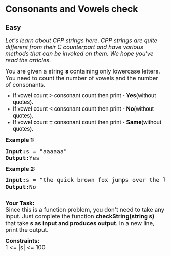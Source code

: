 # Consonants and Vowels check
## Easy
<div class="problems_problem_content__Xm_eO"><p dir="ltr"><em><span style="font-size:18px">Let's learn about CPP strings here. CPP strings are quite different from their C counterpart and have various methods that can be invoked on them. We hope you've read the articles.</span></em></p>

<p dir="ltr"><span style="font-size:18px">You are given a string <strong>s</strong> containing only lowercase letters. You need to count the number of vowels and the number of consonants. </span></p>

<ul dir="ltr">
	<li><span style="font-size:18px"><span style="background-color: transparent; color: rgb(0, 0, 0); font-family: arial; --darkreader-inline-bgcolor: transparent; --darkreader-inline-color: #e8e6e3;" data-darkreader-inline-bgcolor="" data-darkreader-inline-color="">If vowel count &gt; consonant count then print - <strong>Yes</strong>(without quotes).</span></span></li>
	<li><span style="font-size:18px"><span style="background-color: transparent; color: rgb(0, 0, 0); font-family: arial; --darkreader-inline-bgcolor: transparent; --darkreader-inline-color: #e8e6e3;" data-darkreader-inline-bgcolor="" data-darkreader-inline-color="">If vowel count &lt; consonant count then print - <strong>No</strong>(without quotes).</span></span></li>
	<li><span style="font-size:18px"><span style="background-color: transparent; color: rgb(0, 0, 0); font-family: arial; --darkreader-inline-bgcolor: transparent; --darkreader-inline-color: #e8e6e3;" data-darkreader-inline-bgcolor="" data-darkreader-inline-color="">If vowel count = consonant count then print - <strong>Same</strong>(without quotes).</span></span></li>
</ul>

<p><span style="font-size:18px"><strong>Example 1:</strong></span></p>

<pre><span style="font-size:18px"><strong>Input:</strong>s = "aaaaaa"
<strong>Output:</strong>Yes</span></pre>

<p><span style="font-size:18px"><strong>Example 2:</strong></span></p>

<pre><span style="font-size:18px"><strong>Input:</strong>s = "the quick brown fox jumps over the lazy dog"
<strong>Output:</strong>No</span></pre>

<p><br>
<span style="font-size:18px"><strong>Your Task:</strong><br>
Since this is a function problem, you don't need to take any input. Just complete the function <strong>checkString(string s) </strong>that take <strong>s as input and produces output</strong>. In a new line, print the output.</span></p>

<p><span style="font-size:18px"><strong>Constraints:</strong><br>
1 &lt;= |s| &lt;= 100</span></p>
</div>